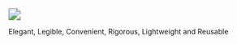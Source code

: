 <img src="https://nlan-lang.github.io/name.svg" style="zoom: 150%;" />

Elegant, Legible, Convenient, Rigorous, Lightweight and  Reusable